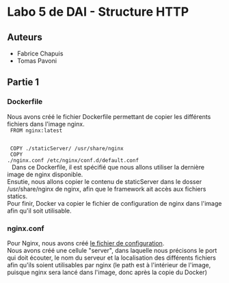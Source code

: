# Labo 5 de DAI - Structure HTTP
## Auteurs
-   Fabrice Chapuis
-   Tomas Pavoni
## Partie 1
### Dockerfile
Nous avons créé le fichier Dockerfile permettant de copier les différents fichiers dans l'image nginx. </br>
<code>
FROM nginx:latest </br> </br>
COPY ./staticServer/ /usr/share/nginx </br>
COPY ./nginx.conf /etc/nginx/conf.d/default.conf </br>
</code>
Dans ce Dockerfile, il est spécifié que nous allons utiliser la dernière image de nginx disponible. <br>
Ensutie, nous allons copier le contenu de staticServer dans le dosser /usr/share/nginx de nginx, afin que le framework ait accès aux fichiers statics.<br>
Pour finir, Docker va copier le fichier de configuration de nginx dans l'image afin qu'il soit utilisable. <br>

### nginx.conf
Pour Nginx, nous avons créé [le fichier de configuration](./nginx.conf). <br>
Nous avons créé une cellule "server", dans laquelle nous précisons le port qui doit écouter, le nom du serveur et la localisation des différents fichiers afin qu'ils soient utilisables par nginx (le path est à l'intérieur de l'image, puisque nginx sera lancé dans l'image, donc après la copie du Docker)
